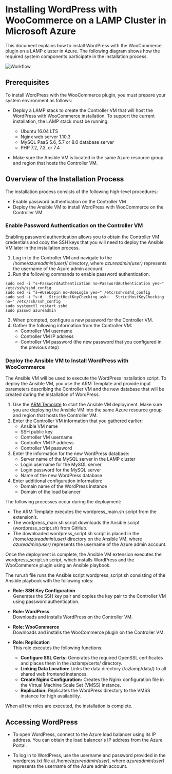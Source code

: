 # Installing WordPress with WooCommerce on a LAMP Cluster in Microsoft Azure
This document explains how to install WordPress with the WooCommerce plugin on a LAMP cluster in Azure. 
The following diagram shows how the required system components participate in the installation process.

![Workflow](https://github.com/krishnaitalent/LAMP/blob/lamp_docmentation/images/WordPress_Flow_Diagram.png)

## Prerequisites

To install WordPress with the WooCommerce plugin, you must prepare your system environment as follows:
- Deploy a LAMP stack to create the Controller VM that will host the WordPress with WooCommerce installation. To support the current installation, the LAMP stack must be running:
	*	Ubuntu 16.04 LTS
	*	Nginx web server 1.10.3
	*	MySQL PaaS 5.6, 5.7 or 8.0 database server
	*	PHP 7.2, 7.3, or 7.4 
	
- Make sure the Ansible VM is located in the same Azure resource group and region that hosts the Controller VM.

## Overview of the Installation Process
The installation process consists of the following high-level procedures:
* Enable password authentication on the Controller VM
* Deploy the Ansible VM to install WordPress with WooCommerce on the Controller VM


### Enable Password Authentication on the Controller VM
Enabling password authentication allows you to obtain the Controller VM credentials and copy the SSH keys that you will need to deploy the Ansible VM later in the installation process.

1. Log in to the Controller VM and navigate to the /home/*azureadmin(user)*/ directory, where *azureadmin(user)* represents the username of the Azure admin account.
2. Run the following commands to enable password authentication.

```
sudo sed -i "s~PasswordAuthentication no~PasswordAuthentication yes~" /etc/ssh/sshd_config
sudo sed -i "s~#UseLogin no~UseLogin yes~" /etc/ssh/sshd_config
sudo sed -i "s~#   StrictHostKeyChecking ask~   StrictHostKeyChecking no~" /etc/ssh/ssh_config
sudo systemctl restart sshd
sudo passwd azureadmin
```
3. When prompted, configure a new password for the Controller VM.
4. Gather the following information from the Controller VM:
	* Controller VM username
	* Controller VM IP address
	* Controller VM password (the new password that you configured in the previous step)

### Deploy the Ansible VM to Install WordPress with WooCommerce

The Ansible VM will be used to execute the WordPress installation script. To deploy the Ansible VM, you use the ARM Template and provide input parameters describing the Controller VM and the new database that will be created during the installation of WordPress.

1. Use the [ARM Template](https://portal.azure.com/#create/Microsoft.Template/uri/https%3A%2F%2Fraw.githubusercontent.com%2Fummadisudhakar%2FLAMP%2Fansible_playbook_mat32%2Fansibledeploy-wordpress.json) to start the Ansible VM deployment. Make sure you are deploying the Ansible VM into the same Azure resource group and region that hosts the Controller VM.
2. Enter the Controller VM information that you gathered earlier:
	* Ansible VM name
	* SSH public key
	* Controller VM username
	* Controller VM IP address
	* Controller VM password
3. Enter the information for the new WordPress database:
	*	Server name of the MySQL server in the LAMP cluster
	*	Login username for the MySQL server
	*	Login password for the MySQL server
	*	Name of the new WordPress database
4. Enter additional configuration information:
	*	Domain name of the WordPress instance
	*	Domain of the load balancer

The following processes occur during the deployment:
- The ARM Template executes the wordpress_main.sh script from the extension’s. 
- The wordpress_main.sh script downloads the Ansible script (wordpress_script.sh) from GitHub.
- The downloaded wordpress_script.sh script is placed in the /home/*azureadmin(user)* directory on the Ansible VM, where *azureadmin(user)* represents the username of the Azure admin account.
	
Once the deployment is complete, the Ansible VM extension executes the wordpress_script.sh script, which installs WordPress and the WooCommerce plugin using an Ansible playbook.

The run.sh file runs the Ansible script wordpress_script.sh consisting of the Ansible playbook with the following roles:

- **Role: SSH Key Configuration**  
Generates the SSH key pair and copies the key pair to the Controller VM using password authentication.
	
- **Role: WordPress**  
Downloads and installs WordPress on the Controller VM.
	
- **Role: WooCommerce**  
Downloads and installs the WooCommerce plugin on the Controller VM.
	
- **Role: Replication**  
This role executes the following functions:
  * __Configure SSL Certs:__ Generates the required OpenSSL certificates and places them in the /azlamp/certs/ directory.
  * __Linking Data Location:__ Links the data directory (/azlamp/data/) to all shared web frontend instances.
  * __Create Nginx Configuration:__ Creates the Nginx configuration file in the Virtual Machine Scale Set (VMSS) instance.
  * __Replication:__ Replicates the WordPress directory to the VMSS instance for high availability.

When all the roles are executed, the installation is complete.

## Accessing WordPress
- To open WordPress, connect to the Azure load balancer using its IP address. You can obtain the load balancer's IP address from the Azure Portal.

- To log in to WordPress, use the username and password provided in the wordpress.txt file at /home/*azureadmin(user)*, where *azureadmin(user)* represents the username of the Azure admin account.
